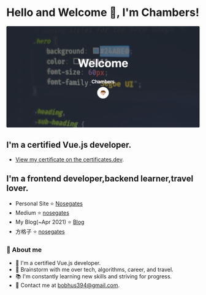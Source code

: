 # Hello and Welcome 👋, I'm Chambers!
![](/readme/cover.png)

## I'm a certified Vue.js developer.

- [View my certificate on the certificates.dev](https://certificates.dev/vuejs/certificates/9aae9c9c-1198-4f71-97ff-1973dad68d02).

## I'm a frontend developer,backend learner,travel lover.
- Personal Site :star: [Nosegates](https://nosegates.com/)
- Medium :star: [nosegates](https://medium.com/nosegates)
- My Blog(~Apr 2021) :star: [Blog](https://github.com/connectshark/my-blog)
- 方格子 :star: [nosegates](https://vocus.cc/user/@nosegates)


### 🧐 About me
- 📜 I'm a certified Vue.js developer.
- 💬 Brainstorm with me over tech, algorithms, career, and travel.
- 📚 I'm constantly learning new skills and striving for progress.
- 💌 Contact me at bobhus394@gmail.com.
